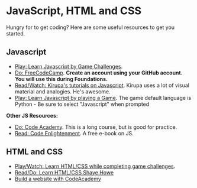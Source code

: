 # JavaScript, HTML and CSS

Hungry for to get coding? Here are some useful resources to get you started. 

## Javascript
- [Play: Learn Javascript by Game Challenges](https://www.codeavengers.com/).
- [Do: FreeCodeCamp](http://www.freecodecamp.com/). __Create an account using your GitHub account. You will use this during Foundations.__ 
- [Read/Watch: Kirupa's tutorials on Javascript](http://www.kirupa.com/javascript_basics/index.htm). Kirupa uses a lot of visual material and analogies. He's awesome.
- [Play: Learn Javascript by playing a Game](http://codecombat.com/play). The game default language is Python - Be sure to select "Javascript" when prompted

**Other JS Resources:**
- [Do: Code Academy](https://www.codecademy.com/learn/javascript). This is a long course, but is good for practice.
- [Read: Code Enlightenment](http://www.javascriptenlightenment.com/JavaScript_Enlightenment.pdf). A free e-book on JS.


## HTML and CSS
- [Play/Watch: Learn HTML/CSS while completing game challenges](https://www.codeavengers.com/web).
- [Read/Do: Learn HTML/CSS Shaye Howe](http://learn.shayhowe.com/html-css/)
- [Build a website with CodeAcademy](https://www.codecademy.com/learn/web)


